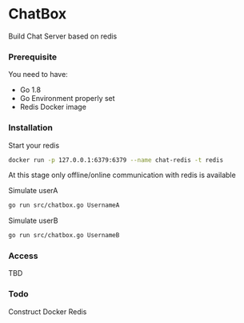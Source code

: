 # ChatBox


Build Chat Server based on redis

### Prerequisite

You need to have:

* Go 1.8
* Go Environment properly set
* Redis Docker image

### Installation

Start your redis

```sh
docker run -p 127.0.0.1:6379:6379 --name chat-redis -t redis
```
At this stage only offline/online communication with redis is available

Simulate userA
```sh
go run src/chatbox.go UsernameA
```

Simulate userB
```sh
go run src/chatbox.go UsernameB
```

### Access

TBD

### Todo

Construct Docker Redis




